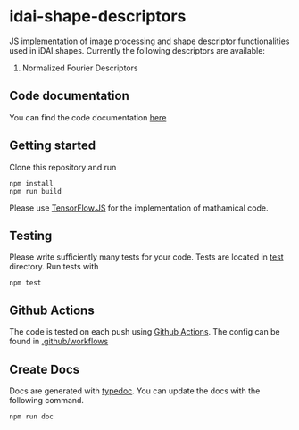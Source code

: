 # idai-shape-descriptors
JS implementation of image processing and shape descriptor functionalities used in iDAI.shapes. Currently the following descriptors are available:
1. Normalized Fourier Descriptors 

## Code documentation 
You can find the code documentation [here](https://dainst.github.io/idai-shape-descriptors/)

## Getting started
Clone this repository and run
```
npm install
npm run build
```
Please use [TensorFlow.JS](https://js.tensorflow.org/api/latest/) for the implementation of mathamical code.
## Testing
Please write sufficiently many tests for your code. Tests are located in [test](./tests) directory. 
Run tests with
```
npm test
```

## Github Actions
The code is tested on each push using [Github Actions](https://github.com/features/actions). The config can be found in [.github/workflows](.github/workflows/steps.yml)

## Create Docs
Docs are generated with [typedoc](https://typedoc.org/). You can update the docs with the following command.
```
npm run doc
```
